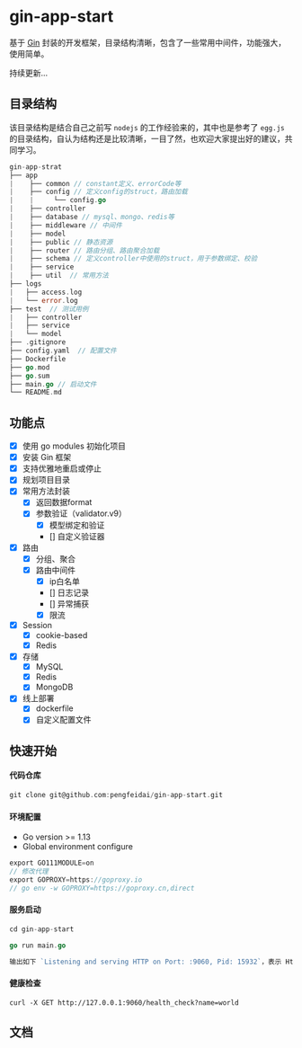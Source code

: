 # gin-app-start
基于 [Gin](https://github.com/gin-gonic/gin) 封装的开发框架，目录结构清晰，包含了一些常用中间件，功能强大，使用简单。

持续更新... 


## 目录结构

该目录结构是结合自己之前写 `nodejs` 的工作经验来的，其中也是参考了 `egg.js` 的目录结构，自认为结构还是比较清晰，一目了然，也欢迎大家提出好的建议，共同学习。

```go
gin-app-strat
├── app
|    ├── common // constant定义、errorCode等
|    ├── config // 定义config的struct，路由加载
|    |     └── config.go
|    ├── controller
|    ├── database // mysql、mongo、redis等
|    ├── middleware // 中间件
|    ├── model
|    ├── public // 静态资源
|    ├── router // 路由分组、路由聚合加载
|    ├── schema // 定义controller中使用的struct，用于参数绑定、校验
|    ├── service 
|    ├── util  // 常用方法
├── logs
|   ├── access.log
|   └── error.log
├── test  // 测试用例
|   ├── controller
|   ├── service
|   └── model
├── .gitignore
├── config.yaml  // 配置文件
├── Dockerfile
├── go.mod
├── go.sum
├── main.go // 启动文件
└── README.md
```

## 功能点
- [x] 使用 go modules 初始化项目
- [x] 安装 Gin 框架
- [x] 支持优雅地重启或停止
- [x] 规划项目目录
- [x] 常用方法封装
  - [x] 返回数据format
  - [x] 参数验证（validator.v9）
    - [x] 模型绑定和验证
    - [] 自定义验证器
- [x] 路由
    - [x] 分组、聚合
    - [x] 路由中间件
        - [x] ip白名单
        - [] 日志记录
        - [] 异常捕获
        - [x] 限流
- [x] Session
    - [x] cookie-based
    - [x] Redis
- [x] 存储
    - [x] MySQL
    - [x] Redis
    - [x] MongoDB
- [x] 线上部署
   - [x] dockerfile
   - [x] 自定义配置文件

## 快速开始

#### 代码仓库

```go
git clone git@github.com:pengfeidai/gin-app-start.git
```

#### 环境配置

- Go version >= 1.13
- Global environment configure

```go
export GO111MODULE=on
// 修改代理
export GOPROXY=https://goproxy.io
// go env -w GOPROXY=https://goproxy.cn,direct 
```

#### 服务启动

```go
cd gin-app-start

go run main.go

输出如下 `Listening and serving HTTP on Port: :9060, Pid: 15932`，表示 Http Server 启动成功。
```

#### 健康检查

```
curl -X GET http://127.0.0.1:9060/health_check?name=world
```

## 文档



